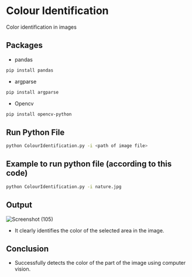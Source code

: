 # Colour Identification
Color identification in images

## Packages

* pandas 

```bash
pip install pandas
```

* argparse

```bash
pip install argparse
```

* Opencv

```bash
pip install opencv-python
```

## Run Python File
```bash
python ColourIdentification.py -i <path of image file>
```
## Example to run python file (according to this code)
```bash
python ColourIdentification.py -i nature.jpg
```

## Output
![Screenshot (105)](https://user-images.githubusercontent.com/84505156/118961898-72551e00-b982-11eb-97be-7ad567edacfa.png)

  * It clearly identifies the color of the selected area in the image.


## Conclusion 

   * Successfully detects the color of the part of the image using computer vision.
